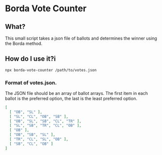 # Borda Vote Counter

## What?

This small script takes a json file of ballots and determines the winner using the Borda method.

## How do I use it?i

```bash
npx borda-vote-counter /path/to/votes.json
```

### Format of votes.json.

The JSON file should be an array of ballot arrays. The first item in each ballot is the
preferred option, the last is the least preferred option.

```json
[
  [ "OB", "SL" ],
  [ "SL", "CL", "OB", "SB" ],
  [ "OB", "SL", "SB", "CL", "TR" ],
  [ "SL", "SB", "TR", "CL", "OB" ],
  [ "OB" ],
  [ "OB", "SB", "SL" ],
  [ "TR", "CL", "SL", "OB" ],
  [ "SB", "CL", "OB" ]
]
```
